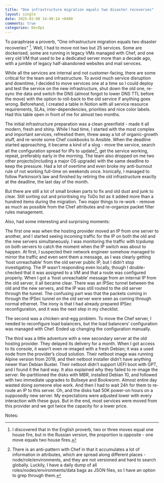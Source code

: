 ```yaml
---
title: "One infrastructure migration equals two disaster recoveries"
layout: single
date: 2025-02-08 14:49:14 +0400
comments: true
categories: DevOps
---
```


To paraphrase a proverb, "One infrastructure migration equals two disaster
recoveries" [^1]. Well, I had to move not two but 25 services. Some are
dockerised, some are running in legacy VMs managed with Chef, and one very old
VM that used to be a dedicated server more than a decade ago, with a jumble of
legacy half-abandoned websites and mail services.

While all the services are internal and not customer-facing, there are some
critical for the team and infrastructure. To avoid much service disruption and
downtime, I decided to move services one at a time so I could deploy and test
the service on the new infrastructure, shut down the old one, re-sync the data
and switch the DNS (almost forgot to lower DNS TTL before the move) with the
option to roll-back to the old service if anything goes wrong. Beforehand, I
created a table in Notion with all service resource requirements, SLAs,
inter-dependencies, priorities and nice color labels. Had this table open in
front of me for almost two months.

The initial infrastructure preparation was a clean greenfield - made it all
modern, fresh and shiny. While I had time, I started with the most complex and
important services, refreshed them, threw away a lot of organic-growth stuff,
and re-wrote some Chef cookbooks to Ansible. When the deadline started
approaching, it became a kind of a slog - move the service, search all the
configuration spread for IPs to update[^2], get the service working, repeat,
preferably early in the morning. The team also dropped on me two other
projects(including a major OS upgrade) with the same deadline to keep the
pressure. Had a lot of overtime and even broke my anti-burnout rule of not
working full-time on weekends once. Ironically, I managed to follow Parkinson’s
law and finished by retiring the old infrastructure exactly at the deadline,
the last day of the month.

But there are still a lot of small broken parts to fix and old dust and junk to
clear. Still sorting out and prioritising my ToDo list as it added more than a
hundred items during the migration. Two major things to re-work - remove as
much as possible from the Chef attributes and re-organize packet filter rules
management.

Also, had some interesting and surprising moments:

The first one was when the hosting provider moved an IP from one server to
another, and I started seeing incoming traffic for the IP on both the old and
the new servers simultaneously.
I was monitoring the traffic with tcpdump on both servers to catch the moment
when the IP switch was about to happen.  At first, I suspected their network
engineer somehow managed to mirror the traffic and even sent them a message, as
I was clearly getting ‘host unreachable’ from the old server public IP, but I
didn’t stop investigating. The IP wasn’t responding even locally, though I
double-checked that it was assigned to a VM and that a route was configured
properly. When I got a ‘host unreachable’ message from an internal IP from the
old server, it all became clear. There was an IPSec tunnel between the old and
the new servers, and the IP was still routed to the old server through the
tunnel.  The confusing part was that the packets coming in through the IPSec
tunnel on the old server were seen as coming through normal ethernet. The irony
is that I had already prepared IPSec reconfiguration, and it was the next step
in my checklist.

The second was a chicken-and-egg problem. To move the Chef server, I needed to
reconfigure load balancers, but the load balancers’ configuration was managed
with Chef. Ended up changing the configuration manually.

The third was a little adventure with a new secondary server at the old hosting
provider. They delayed its delivery for a month. When I got access to its
console, it wasn’t even re-imaged with a fresh Debian; it was a used node from
the provider’s cloud solution. Their netboot image was running Alpine version
from 2019, and their netboot installer didn’t have anything newer than Debian
Buster. Their netboot didn’t support UEFI boot with GPT, and I found it the
hard way. It also explained why they failed to re-image the server.
Re-partitioned the disks with MBR, installed Debian 10, and followed with two
immediate upgrades to Bullseye and Bookworm. Almost entire day wasted doing
someone else work. And then I had to wait 24h for them to re-route an IP to
this server. Oh, and the disks had 50K power-on hours on a supposedly new
server. My expectations were adjusted lower with every interaction with these
guys. But in the end, most services were moved from this provider and we got
twice the capacity for a lower price.


Notes:

[^1]: I discovered that in the English proverb, two or three moves equal one house fire, but in the Russian version, the proportion is opposite - one move equals two house fires.

[^2]: There is an anti-pattern with Chef in that it accumulates a lot of information in attributes, which are spread along different places - node/role/environments, and they are not versioned and hard to search globally. Luckily, I have a daily dump of all roles/nodes/environments/data bags as JSON files, so I have an option to grep through them.
